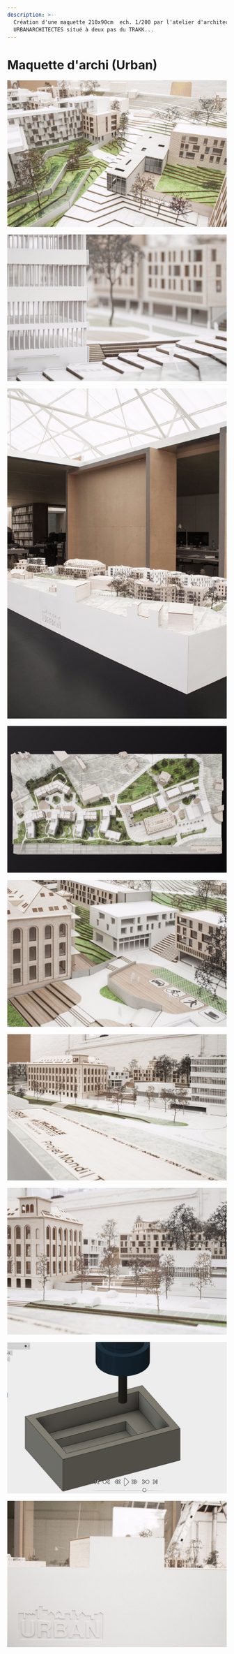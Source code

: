 ```yaml
---
description: >-
  Création d'une maquette 210x90cm  ech. 1/200 par l'atelier d'architecture
  URBANARCHITECTES situé à deux pas du TRAKK...
---
```


# Maquette d'archi \(Urban\)

![](../.gitbook/assets/image%20%2832%29.png)

![](../.gitbook/assets/image%20%2829%29.png)

![](../.gitbook/assets/image%20%2844%29.png)

![](../.gitbook/assets/image%20%2821%29.png)

![](../.gitbook/assets/image%20%2853%29.png)

![](../.gitbook/assets/image%20%2836%29.png)

![](../.gitbook/assets/image%20%2831%29.png)

![](../.gitbook/assets/image%20%2827%29.png)

![](../.gitbook/assets/image%20%2843%29.png)


